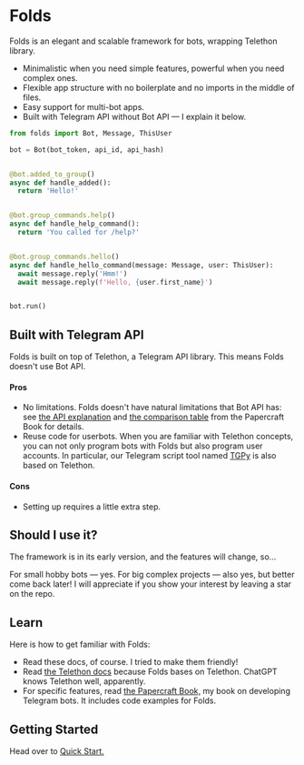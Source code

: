 # Folds

Folds is an elegant and scalable framework for bots, wrapping Telethon library.

- Minimalistic when you need simple features, powerful when you need complex ones.
- Flexible app structure with no boilerplate and no imports in the middle of files.
- Easy support for multi-bot apps.
- Built with Telegram API without Bot API — I explain it below.

```python 
from folds import Bot, Message, ThisUser

bot = Bot(bot_token, api_id, api_hash)


@bot.added_to_group()
async def handle_added():
  return 'Hello!'


@bot.group_commands.help()
async def handle_help_command():
  return 'You called for /help?'


@bot.group_commands.hello()
async def handle_hello_command(message: Message, user: ThisUser):
  await message.reply('Hmm!')
  await message.reply(f'Hello, {user.first_name}')


bot.run()
```

## Built with Telegram API

Folds is built on top of Telethon, a Telegram API library. This means Folds doesn't use Bot API.

#### Pros

- No limitations.
  Folds doesn't have natural limitations that Bot API has:
  see [the API explanation](/book/dev/api) and [the comparison table](/book/appendix/api-comparison) 
  from the Papercraft Book for details.
- Reuse code for userbots. 
  When you are familiar with Telethon concepts, 
  you can not only program bots with Folds but also program user accounts.
  In particular, our Telegram script tool named [TGPy](/tgpy/) is also based on Telethon.

#### Cons

- Setting up requires a little extra step.

## Should I use it?

The framework is in its early version, and the features will change, so...

For small hobby bots — yes. For big complex projects — also yes, but better come back later! 
I will appreciate if you show your interest by leaving a star on the repo.

## Learn

Here is how to get familiar with Folds:
- Read these docs, of course. I tried to make them friendly!
- Read [the Telethon docs](https://docs.telethon.dev) because Folds bases on Telethon. 
  ChatGPT knows Telethon well, apparently.
- For specific features, read [the Papercraft Book,](/book/) my book on developing Telegram bots. 
  It includes code examples for Folds.

[//]: # (- Join the chat and ask questions: [@sdlof]&#40;https://t.me/sdlof&#41;)

## Getting Started

Head over to [Quick Start.](./tutorial/quick-start)
